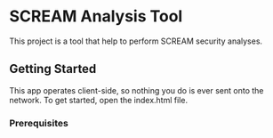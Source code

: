 # SCREAM Analysis Tool

 This project is a tool that help to perform SCREAM security analyses.

## Getting Started
 
 This app operates client-side, so nothing you do is ever sent onto the
 network. To get started, open the index.html file.

### Prerequisites
